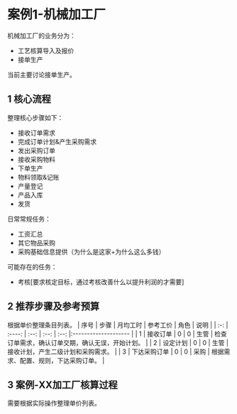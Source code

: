 # 案例1-机械加工厂
机械加工厂的业务分为：  
* 工艺核算导入及报价
* 接单生产  

当前主要讨论接单生产。

## 1 核心流程
整理核心步骤如下：  
* 接收订单需求  
* 完成订单计划&产生采购需求  
* 发出采购订单  
* 接收采购物料  
* 下单生产
* 物料领取&记账  
* 产量登记
* 产品入库
* 发货  

日常常规任务：  
* 工资汇总  
* 其它物品采购  
* 采购基础信息提供（为什么是这家+为什么这么多钱）  

可能存在的任务：  
* 考核[要求核定目标，通过考核改善什么以提升利润的才需要]  


## 2 推荐步骤及参考预算  
根据单价整理条目列表。
| 序号 | 步骤   | 月均工时 | 参考工价 | 角色 | 说明 |
| :-: | :----: | :--: | :--: | :--: |:-------------------- |
| 1 | 接收订单 |  0 | 0 | 生管 | 检查订单需求，确认订单交期，确认无误，开始计划。 |
| 2 | 设定计划 |  0 | 0 | 生管 | 接收计划，产生二级计划和采购需求。 |
| 3 | 下达采购订单 |  0 | 0 | 采购 | 根据需求、配置、规则，下达采购订单。 |

## 3 案例-XX加工厂核算过程
需要根据实际操作整理单价列表。

